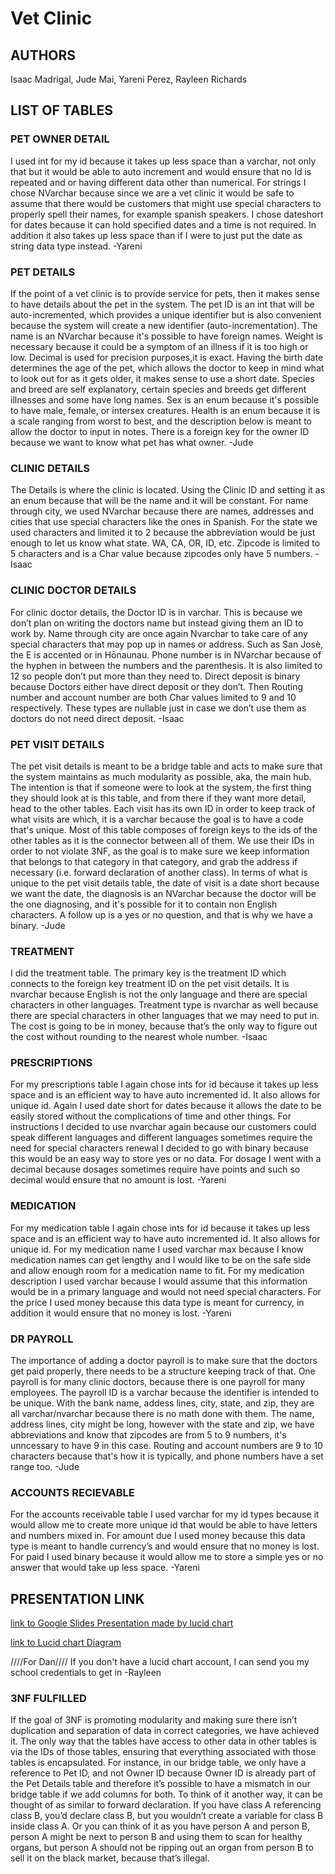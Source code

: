 # Vet Clinic 

## AUTHORS 
Isaac Madrigal, 
Jude Mai, 
Yareni Perez, 
Rayleen Richards 

## LIST OF TABLES 
### PET OWNER DETAIL 
I used int for my id because it takes up less space than a varchar, not only that but it would be able to auto increment and would ensure that no Id is repeated and or having different data other than numerical. For strings I chose NVarchar because since we are a vet clinic it would be safe to assume that there would be customers that might use special characters to properly spell their names, for example spanish speakers. I chose dateshort for dates because it can hold specified dates and a time is not required. In addition it also takes up less space than if I were to just put the date as string data type instead. -Yareni

### PET DETAILS 
If the point of a vet clinic is to provide service for pets, then it makes sense to have details about the pet in the system. The pet ID is an int that will be auto-incremented, which provides a unique identifier but is also convenient because the system will create a new identifier (auto-incrementation). The name is an NVarchar because it's possible to have foreign names. Weight is necessary because it could be a symptom of an illness if it is too high or low. Decimal is used for precision purposes,it is exact. Having the birth date determines the age of the pet, which allows the doctor to keep in mind what to look out for as it gets older, it makes sense to use a short date. Species and breed are self explanatory, certain species and breeds get different illnesses and some have long names. Sex is an enum because it's possible to have male, female, or intersex creatures. Health is an enum because it is a scale ranging from worst to best, and the description below is meant to allow the doctor to input in notes. There is a foreign key for the owner ID because we want to know what pet has what owner. -Jude 

### CLINIC DETAILS 
The Details is where the clinic is located. Using the Clinic ID and setting it as an enum because that will be the name and it will be constant. For name through city, we used NVarchar because there are names, addresses and cities that use special characters like the ones in Spanish. For the state we used characters and limited it to 2 because the abbreviation would be just enough to let us know what state. WA, CA, OR, ID, etc. Zipcode is limited to 5 characters and is a Char value because zipcodes only have 5 numbers. -Isaac 
 
### CLINIC DOCTOR DETAILS 
For clinic doctor details, the Doctor ID is in varchar. This is because we don’t plan on writing the doctors name but instead giving them an ID to work by. Name through city are once again Nvarchar to take care of any special characters that may pop up in names or address. Such as San Josè, the E is accented or in Hōnaunau. Phone number is in NVarchar because of the hyphen in between the numbers and the parenthesis. It is also limited to 12 so people don’t put more than they need to. Direct deposit is binary because Doctors either have direct deposit or they don’t. Then Routing number and account number are both Char values limited to 9 and 10 respectively. These types are nullable just in case we don’t use them as doctors do not need direct deposit. -Isaac 

### PET VISIT DETAILS 
The pet visit details is meant to be a bridge table and acts to make sure that the system maintains as much modularity as possible, aka, the main hub. The intention is that if someone were to look at the system, the first thing they should look at is this table, and from there if they want more detail, head to the other tables. Each visit has its own ID in order to keep track of what visits are which, it is a varchar because the goal is to have a code that's unique. Most of this table composes of foreign keys to the ids of the other tables as it is the connector between all of them. We use their IDs in order to not violate 3NF, as the goal is to make sure we keep information that belongs to that category in that category, and grab the address if necessary (i.e. forward declaration of another class). In terms of what is unique to the pet visit details table, the date of visit is a date short because we want the date, the diagnosis is an NVarchar because the doctor will be the one diagnosing, and it's possible for it to contain non English characters. A follow up is a yes or no question, and that is why we have a binary. -Jude 

### TREATMENT 
I did the treatment table. The primary key is the treatment ID which connects to the foreign key treatment ID on the pet visit details. It is nvarchar because English is not the only language and there are special characters in other languages. Treatment type is nvarchar as well because there are special characters in other languages that we may need to put in. The cost is going to be in money, because that’s the only way to figure out the cost without rounding to the nearest whole number. -Isaac 

### PRESCRIPTIONS 
For my prescriptions table I again chose ints for id because it takes up less space and is an efficient way to have auto incremented id. It also allows for unique id. Again I used date short for dates because it allows the date to be easily stored without the complications of time and other things. For instructions I decided to use nvarchar again because our customers could speak different languages and different languages sometimes require the need for special characters renewal I decided to go with binary because this would be an easy way to store yes or no data. For dosage I went with a decimal because dosages sometimes require have points and such so decimal would ensure that no amount is lost. -Yareni 

### MEDICATION 
For my medication table I again chose ints for id because it takes up less space and is an efficient way to have auto incremented id. It also allows for unique id. For my medication name I used varchar max because I know medication names can get lengthy and I would like to be on the safe side and allow enough room for a medication name to fit. For my medication description I used varchar because I would assume that this information would be in a primary language and would not need special characters. For the price I used money because this data type is meant for currency, in addition it would ensure that no money is lost. -Yareni 

### DR PAYROLL
The importance of adding a doctor payroll is to make sure that the doctors get paid properly, there needs to be a structure keeping track of that. One payroll is for many clinic doctors, because there is one payroll for many employees. The payroll ID is a varchar because the identifier is intended to be unique. With the bank name, addess lines, city, state, and zip, they are all varchar/nvarchar because there is no math done with them. The name, address lines, city might be long, however with the state and zip, we have abbreviations and know that zipcodes are from 5 to 9 numbers, it's unncessary to have 9 in this case. Routing and account numbers are 9 to 10 characters because that's how it is typically, and phone numbers have a set range too. -Jude 

### ACCOUNTS RECIEVABLE 
For the accounts receivable table I used varchar for my id types because it would allow me to create more unique id that would be able to have letters and numbers mixed in. For amount due I used money because this data type is meant to handle currency’s and would ensure that no money is lost. For paid I used binary because it would allow me to store a simple yes or no answer that would take up less space. -Yareni 

## PRESENTATION LINK 
[link to Google Slides Presentation made by lucid chart]([https://docs.google.com/presentation/d/12YfVAwFF7ExGGNaMwKP4DxIhIKLSXIY65-16OB-2_8k/edit?usp=sharing](https://docs.google.com/presentation/d/11-CiRru1nwJIIA33o_FDRnCbR4q9ms2DvTIvCe_GZJE/edit?usp=sharing))

[link to Lucid chart Diagram](https://lucid.app/lucidchart/53d0d32e-c37e-4253-8818-f19767c77935/edit?viewport_loc=-883%2C267%2C2386%2C861%2C0_0&invitationId=inv_fedce827-80c5-46a2-8e9f-81e3d1329d23)

////For Dan//// If you don't have a lucid chart account, I can send you my school credentials to get in  -Rayleen 

### 3NF FULFILLED 
If the goal of 3NF is promoting modularity and making sure there isn’t duplication and separation of data in correct categories, we have achieved it. The only way that the tables have access to other data in other tables is via the IDs of those tables, ensuring that everything associated with those tables is encapsulated. For instance, in our bridge table, we only have a reference to Pet ID, and not Owner ID because Owner ID is already part of the Pet Details table and therefore it’s possible to have a mismatch in our bridge table if we add columns for both. To think of it another way, it can be thought of as similar to forward declaration. If you have class A referencing class B, you’d declare class B, but you wouldn’t create a variable for class B inside class A. Or you can think of it as you have person A and person B, person A might be next to person B and using them to scan for healthy organs, but person A should not be ripping out an organ from person B to sell it on the black market, because that’s illegal. 
